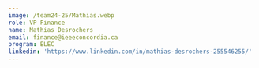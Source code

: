 ```yaml
---
image: /team24-25/Mathias.webp
role: VP Finance
name: Mathias Desrochers
email: finance@ieeeconcordia.ca
program: ELEC
linkedin: 'https://www.linkedin.com/in/mathias-desrochers-255546255/'
---
```


